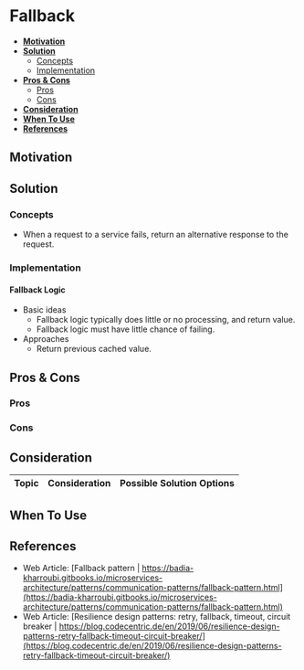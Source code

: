 # Fallback

- [**Motivation**](#motivation)
- [**Solution**](#solution)
   - [Concepts](#concepts)
   - [Implementation](#implementation)
- [**Pros & Cons**](#pros--cons)
   - [Pros](#pros)
   - [Cons](#cons)
- [**Consideration**](#consideration)
- [**When To Use**](#when-to-use)
- [**References**](#references)

## Motivation

## Solution
### Concepts
- When a request to a service fails, return an alternative response to the request.

### Implementation
#### Fallback Logic
- Basic ideas
   - Fallback logic typically does little or no processing, and return value.
   - Fallback logic must have little chance of failing.
- Approaches
   - Return previous cached value.
   
## Pros & Cons
### Pros
### Cons

## Consideration
| Topic | Consideration | Possible Solution Options |
|----|-----|-----|

## When To Use

## References
- Web Article: [Fallback pattern | https://badia-kharroubi.gitbooks.io/microservices-architecture/patterns/communication-patterns/fallback-pattern.html](https://badia-kharroubi.gitbooks.io/microservices-architecture/patterns/communication-patterns/fallback-pattern.html)
- Web Article: [Resilience design patterns: retry, fallback, timeout, circuit breaker | https://blog.codecentric.de/en/2019/06/resilience-design-patterns-retry-fallback-timeout-circuit-breaker/](https://blog.codecentric.de/en/2019/06/resilience-design-patterns-retry-fallback-timeout-circuit-breaker/)
